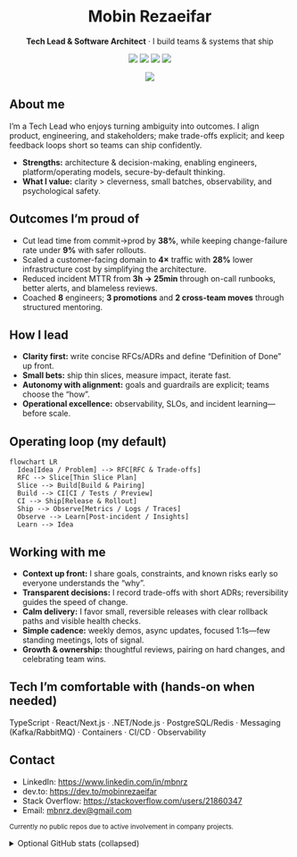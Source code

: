 <h1 align="center">Mobin Rezaeifar</h1>
<p align="center"><b>Tech Lead & Software Architect</b> · I build teams & systems that ship</p>

<p align="center">
  <a href="https://www.linkedin.com/in/mbnrz"><img src="https://img.shields.io/badge/LinkedIn-mbnrz-0A66C2?logo=linkedin&logoColor=white" /></a>
  <a href="https://dev.to/mobinrezaeifar"><img src="https://img.shields.io/badge/dev.to-@mobinrezaeifar-0A0A0A?logo=devdotto&logoColor=white" /></a>
  <a href="https://stackoverflow.com/users/21860347"><img src="https://img.shields.io/badge/Stack%20Overflow-21860347-F48024?logo=stackoverflow&logoColor=white" /></a>
  <img src="https://komarev.com/ghpvc/?username=mobinrezaeifar&label=Profile%20Views&color=1f6feb" />
</p>

<p align="center">
  <img src="https://readme-typing-svg.demolab.com?font=Inter&weight=500&size=20&pause=1200&center=true&vCenter=true&width=900&lines=Leading+teams+to+ship+reliable+software;Clarity%2C+delivery%2C+and+continuous+improvement;People+first%2C+then+systems" />
</p>

## About me
I’m a Tech Lead who enjoys turning ambiguity into outcomes. I align product, engineering, and stakeholders; make trade-offs explicit; and keep feedback loops short so teams can ship confidently.

- **Strengths:** architecture & decision-making, enabling engineers, platform/operating models, secure-by-default thinking.  
- **What I value:** clarity > cleverness, small batches, observability, and psychological safety.

## Outcomes I’m proud of
- Cut lead time from commit→prod by **38%**, while keeping change-failure rate under **9%** with safer rollouts.  
- Scaled a customer-facing domain to **4×** traffic with **28%** lower infrastructure cost by simplifying the architecture.  
- Reduced incident MTTR from **3h → 25min** through on-call runbooks, better alerts, and blameless reviews.  
- Coached **8** engineers; **3 promotions** and **2 cross-team moves** through structured mentoring.

## How I lead
- **Clarity first:** write concise RFCs/ADRs and define “Definition of Done” up front.  
- **Small bets:** ship thin slices, measure impact, iterate fast.  
- **Autonomy with alignment:** goals and guardrails are explicit; teams choose the “how”.  
- **Operational excellence:** observability, SLOs, and incident learning—before scale.

## Operating loop (my default)
```mermaid
flowchart LR
  Idea[Idea / Problem] --> RFC[RFC & Trade-offs]
  RFC --> Slice[Thin Slice Plan]
  Slice --> Build[Build & Pairing]
  Build --> CI[CI / Tests / Preview]
  CI --> Ship[Release & Rollout]
  Ship --> Observe[Metrics / Logs / Traces]
  Observe --> Learn[Post-incident / Insights]
  Learn --> Idea
```

## Working with me
- **Context up front:** I share goals, constraints, and known risks early so everyone understands the “why”.  
- **Transparent decisions:** I record trade-offs with short ADRs; reversibility guides the speed of change.  
- **Calm delivery:** I favor small, reversible releases with clear rollback paths and visible health checks.  
- **Simple cadence:** weekly demos, async updates, focused 1:1s—few standing meetings, lots of signal.  
- **Growth & ownership:** thoughtful reviews, pairing on hard changes, and celebrating team wins.

## Tech I’m comfortable with (hands-on when needed)
TypeScript · React/Next.js · .NET/Node.js · PostgreSQL/Redis · Messaging (Kafka/RabbitMQ) · Containers · CI/CD · Observability

## Contact
- LinkedIn: https://www.linkedin.com/in/mbnrz  
- dev.to: https://dev.to/mobinrezaeifar  
- Stack Overflow: https://stackoverflow.com/users/21860347  
- Email: mbnrz.dev@gmail.com

<sub>Currently no public repos due to active involvement in company projects.</sub>

<details>
  <summary>Optional GitHub stats (collapsed)</summary>
  <p align="left">
    <img height="165" src="https://github-readme-stats.vercel.app/api?username=mobinrezaeifar&show_icons=true&hide_border=true&theme=transparent" />
    <img height="165" src="https://github-readme-streak-stats.herokuapp.com?user=mobinrezaeifar&theme=transparent&hide_border=true" />
  </p>
  <p align="left">
    <img height="165" src="https://github-readme-stats.vercel.app/api/top-langs/?username=mobinrezaeifar&layout=compact&hide_border=true&theme=transparent" />
  </p>
</details>
